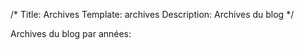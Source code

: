 /*
  Title: Archives
  Template: archives
  Description: Archives du blog
*/

Archives du blog par années:
